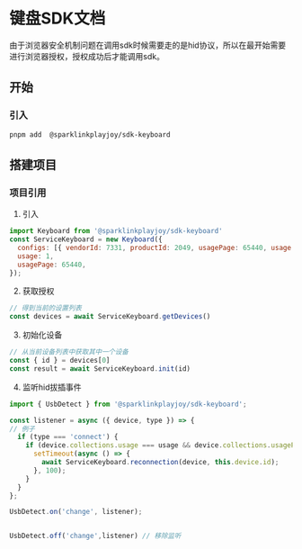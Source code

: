 # 键盘SDK文档

由于浏览器安全机制问题在调用sdk时候需要走的是hid协议，所以在最开始需要进行浏览器授权，授权成功后才能调用sdk。

## 开始

### 引入

```bash
pnpm add  @sparklinkplayjoy/sdk-keyboard

```

## 搭建项目

### 项目引用

1. 引入

```js
import Keyboard from '@sparklinkplayjoy/sdk-keyboard'
const ServiceKeyboard = new Keyboard({
  configs: [{ vendorId: 7331, productId: 2049, usagePage: 65440, usage: 1 }],
  usage: 1,
  usagePage: 65440,
});
```

2. 获取授权

```js
// 得到当前的设置列表
const devices = await ServiceKeyboard.getDevices()
```

3. 初始化设备

```js
// 从当前设备列表中获取其中一个设备
const { id } = devices[0]
const result = await ServiceKeyboard.init(id)
```

4. 监听hid拔插事件

```js
import { UsbDetect } from '@sparklinkplayjoy/sdk-keyboard';

const listener = async ({ device, type }) => {
// 例子
  if (type === 'connect') {
    if (device.collections.usage === usage && device.collections.usagePage === usagePage) { // 对应设备的 usage、 usagePage,
      setTimeout(async () => {
        await ServiceKeyboard.reconnection(device, this.device.id);
      }, 100);
    }
  }
};

UsbDetect.on('change', listener);


UsbDetect.off('change',listener) // 移除监听
```
